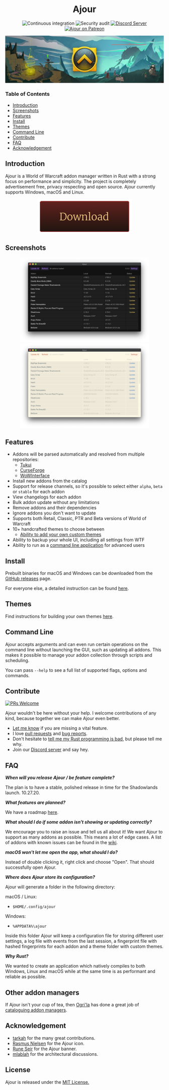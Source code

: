 <div align="center">

<h1>Ajour</h1>

![Continuous integration](https://github.com/casperstorm/ajour/workflows/Continuous-integration/badge.svg)
![Security audit](https://github.com/casperstorm/ajour/workflows/Security%20audit/badge.svg)
[![Discord Server](https://img.shields.io/discord/757155234500968459?label=Discord%20Chat&labelColor=3C424A&logo=discord&logoColor=ffffff&color=7389D8)](https://discord.gg/4838t9R)
[![Ajour on Patreon](https://img.shields.io/static/v1?label=Patreon&message=Ajour&color=4d898b)](https://www.patreon.com/getajour) 

![](./resources/screenshots/ajour-banner.jpg)

</div>

### Table of Contents
- [Introduction](#introduction)
- [Screenshots](#screenshots)
- [Features](#features)
- [Install](#install)
- [Themes](#themes)
- [Command Line](#command-line)
- [Contribute](#contribute)
- [FAQ](#faq)
- [Acknowledgement](#acknowledgement)

## Introduction
Ajour is a World of Warcraft addon manager written in Rust with a strong focus on performance and simplicity. The project is completely advertisement free, privacy respecting and open source. Ajour currently supports Windows, macOS and Linux.

<div align="center">

[![Download Button](./resources/download-button.png)](https://github.com/casperstorm/ajour/releases)

</div>

## Screenshots

<p align="center">
  <img width="410"
       alt="Ajour with default Dark theme"
       src="./resources/screenshots/ajour-0.3.0a.png">
    <img width="410"
       alt="Ajour with Solarized Light theme"
       src="./resources/screenshots/ajour-0.3.0b.png">
</p>

## Features

- Addons will be parsed automatically and resolved from multiple repositories:
  - [Tukui](https://www.tukui.org/)
  - [CurseForge](https://www.curseforge.com/wow/addons)
  - [WoWInterface](https://www.wowinterface.com/)
- Install new addons from the catalog
- Support for release channels, so it's possible to select either `alpha`, `beta` or `stable` for each addon
- View changelogs for each addon 
- Bulk addon update without any limitations
- Remove addons and their dependencies
- Ignore addons you don't want to update
- Supports both Retail, Classic, PTR and Beta versions of World of Warcraft
- 10+ handcrafted themes to choose between
  - [Ability to add your own custom themes](./THEMES.md)
- Ability to backup your whole UI, including all settings from WTF
- Ability to run as a [command line application](#command-line) for advanced users

## Install

Prebuilt binaries for macOS and Windows can be downloaded from the [GitHub releases](https://github.com/casperstorm/ajour/releases) page.

For everyone else, a detailed instruction can be found [here](https://github.com/casperstorm/ajour/blob/master/INSTALL.md).

## Themes

Find instructions for building your own themes [here](./THEMES.md).

## Command Line

Ajour accepts arguments and can even run certain operations on the command line without launching the GUI, such as updating all addons. This makes it possible to manage your addon collection through scripts and scheduling.

You can pass `--help` to see a full list of supported flags, options and commands.

## Contribute
[![PRs Welcome](https://img.shields.io/badge/PRs-welcome-brightgreen.svg)](http://makeapullrequest.com)

Ajour wouldn't be here without your help.
I welcome contributions of any kind, because together we can make Ajour even better.

+ [Let me know](https://github.com/casperstorm/ajour/issues/new?assignees=&labels=type%3A+feature&template=feature_request.md&title=) if you are missing a vital feature.
+ I love [pull requests](https://github.com/casperstorm/ajour/pulls) and [bug reports](https://github.com/casperstorm/ajour/issues/new?assignees=&labels=type%3A+bug&template=bug_report.md&title=).
+ Don't hesitate to [tell me my Rust programming is bad](https://github.com/casperstorm/ajour/issues/new), but please tell me
  why.
+ Join our [Discord server](https://discord.gg/4838t9R) and say hey.

## FAQ

**_When will you release Ajour / be feature complete?_**

The plan is to have a stable, polished release in time for the Shadowlands launch. 10.27.20.

**_What features are planned?_**

We have a roadmap [here](https://github.com/casperstorm/ajour/projects/2).

**_What should I do if some addon isn't showing or updating correctly?_**

We encourage you to raise an issue and tell us all about it! We want Ajour to support as many addons as possible. This means a lot of edge cases. A list of addons with known issues can be found in the [wiki](https://github.com/casperstorm/ajour/wiki/Addons-with-known-issues).

**_macOS won't let me open the app, what should I do?_**

Instead of double clicking it, right click and choose "Open". That should successfully open Ajour.

**_Where does Ajour store its configuration?_**

Ajour will generate a folder in the following directory:

macOS / Linux:
- `$HOME/.config/ajour`

Windows:

- `%APPDATA%\ajour`

Inside this folder Ajour will keep a configuration file for storing different user settings, a log file with events from the last session, a fingerprint file with hashed fingerprints for each addon and a theme folder with custom themes.

**_Why Rust?_**

We wanted to create an application which natively compiles to both Windows, Linux and macOS while at the same time is as performant and reliable as possible.

## Other addon managers

If Ajour isn't your cup of tea, then [Ogri'la](https://github.com/ogri-la) has done a great job of [cataloguing addon managers](https://ogri-la.github.io/wow-addon-managers/).

## Acknowledgement

- [tarkah](https://github.com/tarkah) for the many great contributions.
- [Rasmus Nielsen](https://rasmusnielsen.dk/) for the Ajour icon.
- [Rune Seir](https://instagram.com/rseir/) for the Ajour banner.
- [mlablah](https://github.com/mlablah) for the architectural discussions.

## License

Ajour is released under the [MIT License.](https://github.com/casperstorm/ajour/blob/master/LICENSE)
